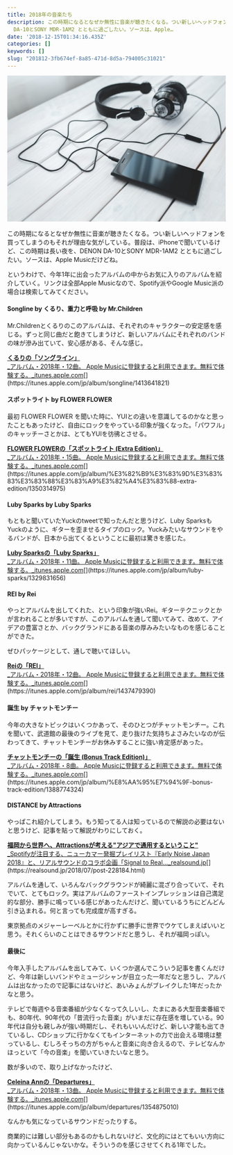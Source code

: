 ```yaml
---
title: 2018年の音楽たち
description: この時期になるとなぜか無性に音楽が聴きたくなる。つい新しいヘッドフォンを買ってしまうのもそれが理由な気がしている。普段は、iPhoneで聞いているけど、この時期は長い夜を、DENON
  DA-10とSONY MDR-1AM2 とともに過ごしたい。ソースは、Apple…
date: '2018-12-15T01:34:16.435Z'
categories: []
keywords: []
slug: "201812-3fb674ef-8a85-471d-8d5a-794005c31021"
---
```

![](1__1g9dk207Un9tmxw61bVWTw.jpeg)

この時期になるとなぜか無性に音楽が聴きたくなる。つい新しいヘッドフォンを買ってしまうのもそれが理由な気がしている。普段は、iPhoneで聞いているけど、この時期は長い夜を、DENON DA-10とSONY MDR-1AM2 とともに過ごしたい。ソースは、Apple Musicだけどね。

というわけで、今年1年に出会ったアルバムの中からお気に入りのアルバムを紹介していく。リンクは全部Apple Musicなので、Spotify派やGoogle Music派の場合は検索してみてください。

#### Songline by くるり、重力と呼吸 by Mr.Children

Mr.Childrenとくるりのこのアルバムは、それぞれのキャラクターの安定感を感じる。ずっと同じ曲だと飽きてしまうけど、新しいアルバムにそれぞれのバンドの味が滲み出ていて、安心感がある、そんな感じ。

[**‎くるりの「ソングライン」**  
_‎アルバム・2018年・12曲。 Apple Musicに登録すると利用できます。無料で体験する。_itunes.apple.com](https://itunes.apple.com/jp/album/songline/1413641821 "https://itunes.apple.com/jp/album/songline/1413641821")[](https://itunes.apple.com/jp/album/songline/1413641821)

#### スポットライト by FLOWER FLOWER

最初 FLOWER FLOWER を聞いた時に、YUIとの違いを意識してるのかなと思ったこともあったけど、自由にロックをやっている印象が強くなった。「パワフル」のキャッチーさとかは、とてもYUIを彷彿とさせる。

[**‎FLOWER FLOWERの「スポットライト (Extra Edition)」**  
_‎アルバム・2018年・15曲。 Apple Musicに登録すると利用できます。無料で体験する。_itunes.apple.com](https://itunes.apple.com/jp/album/%E3%82%B9%E3%83%9D%E3%83%83%E3%83%88%E3%83%A9%E3%82%A4%E3%83%88-extra-edition/1350314975 "https://itunes.apple.com/jp/album/%E3%82%B9%E3%83%9D%E3%83%83%E3%83%88%E3%83%A9%E3%82%A4%E3%83%88-extra-edition/1350314975")[](https://itunes.apple.com/jp/album/%E3%82%B9%E3%83%9D%E3%83%83%E3%83%88%E3%83%A9%E3%82%A4%E3%83%88-extra-edition/1350314975)

#### Luby Sparks by Luby Sparks

もともと聞いていたYuckのtweetで知ったんだと思うけど、Luby SparksもYuckのように、ギターを歪ませるタイプのロック。Yuckみたいなサウンドをやるバンドが、日本から出てくるということに最初は驚きを感じた。

[**‎Luby Sparksの「Luby Sparks」**  
_‎アルバム・2018年・11曲。 Apple Musicに登録すると利用できます。無料で体験する。_itunes.apple.com](https://itunes.apple.com/jp/album/luby-sparks/1329831656 "https://itunes.apple.com/jp/album/luby-sparks/1329831656")[](https://itunes.apple.com/jp/album/luby-sparks/1329831656)

#### REI by Rei

やっとアルバムを出してくれた、という印象が強いRei。ギターテクニックとかが言われることが多いですが、このアルバムを通して聞いてみて、改めて、アイデアの豊富さとか、バックグランドにある音楽の厚みみたいなものを感じることができた。

ぜひパッケージとして、通しで聴いてほしい。

[**‎Reiの「REI」**  
_‎アルバム・2018年・12曲。 Apple Musicに登録すると利用できます。無料で体験する。_itunes.apple.com](https://itunes.apple.com/jp/album/rei/1437479390 "https://itunes.apple.com/jp/album/rei/1437479390")[](https://itunes.apple.com/jp/album/rei/1437479390)

#### 誕生 by チャットモンチー

今年の大きなトピックはいくつかあって、そのひとつがチャットモンチー。これを聞いて、武道館の最後のライブを見て、走り抜けた気持ちよさみたいなのが伝わってきて、チャットモンチーがお休みすることに強い肯定感があった。

[**‎チャットモンチーの「誕生 (Bonus Track Edition)」**  
_‎アルバム・2018年・8曲。 Apple Musicに登録すると利用できます。無料で体験する。_itunes.apple.com](https://itunes.apple.com/jp/album/%E8%AA%95%E7%94%9F-bonus-track-edition/1388774324 "https://itunes.apple.com/jp/album/%E8%AA%95%E7%94%9F-bonus-track-edition/1388774324")[](https://itunes.apple.com/jp/album/%E8%AA%95%E7%94%9F-bonus-track-edition/1388774324)

#### DISTANCE by Attractions

やっぱこれ紹介してしまう。もう知ってる人は知っているので解説の必要はないと思うけど、記事を貼って解説がわりにしておく。

[**福岡から世界へ、Attractionsが考える"アジアで通用するということ"**  
_Spotifyが注目する、ニューカマー発掘プレイリスト『Early Noise Japan 2018』と、リアルサウンドのコラボ企画「Signal to Real…_realsound.jp](https://realsound.jp/2018/07/post-228184.html "https://realsound.jp/2018/07/post-228184.html")[](https://realsound.jp/2018/07/post-228184.html)

アルバムを通して、いろんなバックグラウンドが綺麗に混ざり合っていて、それでいて、とてもロック。実はアルバムのファーストインプレッションは自己満足的な部分、勝手に鳴っている感じがあったんだけど、聞いているうちにどんどん引き込まれる。何と言っても完成度が高すぎる。

東京拠点のメジャーレーベルとかに行かずに勝手に世界でウケてしまえばいいと思う。それくらいのことはできるサウンドだと思うし、それが福岡っぽい。

#### 最後に

今年入手したアルバムを出してみて、いくつか選んでこういう記事を書くんだけど、今年は新しいバンドやミュージシャンが目立った一年だなと思うし、アルバムは出なかったので記事にはないけど、あいみょんがブレイクした1年だったかなと思う。

テレビで毎週やる音楽番組が少なくなって久しいし、たまにある大型音楽番組でも、80年代、90年代の「昔流行った音楽」がいまだに存在感を増している。90年代は自分も親しみが強い時期だし、それもいいんだけど、新しい才能も出てきているし、CDショップに行かなくてもインターネットの力で出会える環境は整っているし、むしろそっちの方がちゃんと音楽に向き合えるので、テレビなんかほっといて「今の音楽」を聞いていきたいなと思う。

数が多いので、取り上げなかったけど、

[**‎Celeina Annの「Departures」**  
_‎アルバム・2018年・13曲。 Apple Musicに登録すると利用できます。無料で体験する。_itunes.apple.com](https://itunes.apple.com/jp/album/departures/1354875010 "https://itunes.apple.com/jp/album/departures/1354875010")[](https://itunes.apple.com/jp/album/departures/1354875010)

なんかも気になっているサウンドだったりする。

商業的には難しい部分もあるのかもしれないけど、文化的にはとてもいい方向に向かっているんじゃないかな。そういうのを感じさせてくれる1年でした。